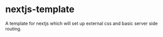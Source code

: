 # nextjs-template
A template for nextjs which will set up external css and basic server side routing.
